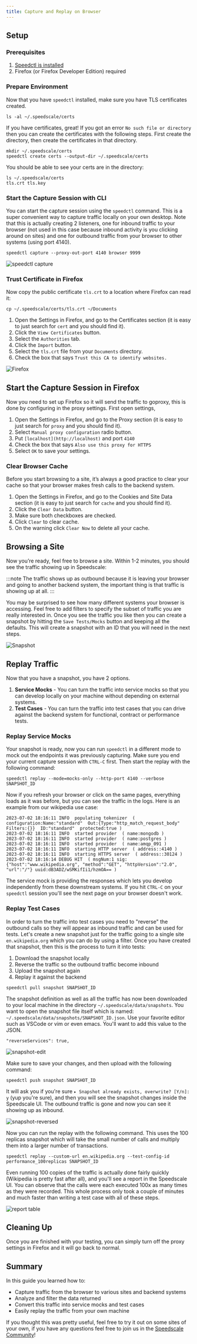 ```yaml
---
title: Capture and Replay on Browser
---
```


## Setup

### Prerequisites

1. [Speedctl is installed](../setup/install/cli.md)
1. Firefox (or Firefox Developer Edition) required

### Prepare Environment

Now that you have `speedctl` installed, make sure you have TLS certificates created.

```
ls -al ~/.speedscale/certs
```

If you have certificates, great! If you got an error `No such file or directory` then you can create the certificates with the following steps. First create the directory, then create the certificates in that directory.

```
mkdir ~/.speedscale/certs
speedctl create certs --output-dir ~/.speedscale/certs
```

You should be able to see your certs are in the directory:

```
ls ~/.speedscale/certs
tls.crt tls.key
```

### Start the Capture Session with CLI

You can start the capture session using the `speedctl` command. This is a super convenient way to capture traffic locally on your own desktop. Note that this is actually creating 2 listeners, one for inbound traffic to your browser (not used in this case because inbound activity is you clicking around on sites) and one for outbound traffic from your browser to other systems (using port 4140).

```
speedctl capture --proxy-out-port 4140 browser 9999
```

![speedctl capture](./browser/firefox-speedctl.png)

### Trust Certificate in Firefox

Now copy the public certificate `tls.crt` to a location where Firefox can read it:

```
cp ~/.speedscale/certs/tls.crt ~/Documents
```

1. Open the Settings in Firefox, and go to the Certificates section (it is easy to just search for `cert` and you should find it).
1. Click the `View Certificates` button.
1. Select the `Authorities` tab.
1. Click the `Import` button.
1. Select the `tls.crt` file from your `Documents` directory.
1. Check the box that says `Trust this CA to identify websites.`

![Firefox](./browser/firefox-certificate-manager.png)

## Start the Capture Session in Firefox

Now you need to set up Firefox so it will send the traffic to goproxy, this is done by configuring in the proxy settings. First open settings,

1. Open the Settings in Firefox, and go to the Proxy section (it is easy to just search for `proxy` and you should find it).
1. Select `Manual proxy configuration` radio button.
1. Put `[localhost](http://localhost)` and port `4140`
1. Check the box that says `Also use this proxy for HTTPS`
1. Select `OK` to save your settings.

### Clear Browser Cache

Before you start browsing to a site, it’s always a good practice to clear your cache so that your browser makes fresh calls to the backend system.

1. Open the Settings in Firefox, and go to the Cookies and Site Data section (it is easy to just search for `cache` and you should find it).
1. Click the `Clear Data` button.
1. Make sure both checkboxes are checked.
1. Click `Clear` to clear cache.
1. On the warning click `Clear Now` to delete all your cache.

## Browsing a Site

Now you’re ready, feel free to browse a site. Within 1-2 minutes, you should see the traffic showing up in Speedscale:

:::note
The traffic shows up as outbound because it is leaving your browser and going to another backend system, the important thing is that traffic is showing up at all.
:::

You may be surprised to see how many different systems your browser is accessing. Feel free to add filters to specify the subset of traffic you are really interested in. Once you see the traffic you like then you can create a snapshot by hitting the `Save Tests/Mocks` button and keeping all the defaults. This will create a snapshot with an ID that you will need in the next steps.

![Snapshot](./browser/snapshot-wikipedia.png)

## Replay Traffic

Now that you have a snapshot, you have 2 options.
1. **Service Mocks** - You can turn the traffic into service mocks so that you can develop locally on your machine without depending on external systems.
1. **Test Cases** - You can turn the traffic into test cases that you can drive against the backend system for functional, contract or performance tests.

### Replay Service Mocks

Your snapshot is ready, now you can run `speedctl` in a different mode to mock out the endpoints it was previously capturing. Make sure you end your current capture session with `CTRL-C` first. Then start the replay with the following command:

```
speedctl replay --mode=mocks-only --http-port 4140 --verbose SNAPSHOT_ID
```

Now if you refresh your browser or click on the same pages, everything loads as it was before, but you can see the traffic in the logs. Here is an example from our wikipedia use case:

```
2023-07-02 18:16:11 INFO  populating tokenizer  ( configuration:Name:"standard"  Out:{Type:"http_match_request_body"  Filters:{}}  ID:"standard"  protected:true )
2023-07-02 18:16:11 INFO  started provider  ( name:mongodb )
2023-07-02 18:16:11 INFO  started provider  ( name:postgres )
2023-07-02 18:16:11 INFO  started provider  ( name:amqp_091 )
2023-07-02 18:16:11 INFO  starting HTTP server  ( address::4140 )
2023-07-02 18:16:11 INFO  starting HTTPS server  ( address::30124 )
2023-07-02 18:16:14 DEBUG HIT  ( msgNum:1 sig:{"host":"www.wikipedia.org", "method":"GET", "httpVersion":"2.0", "url":"/"} uuid:dB3ADZ/wSMKifIi1/hzmOA== )
```

The service mock is providing the responses which lets you develop independently from these downstream systems. If you hit `CTRL-C` on your `speedctl` session you'll see the next page on your browser doesn't work.

### Replay Test Cases

In order to turn the traffic into test cases you need to "reverse" the outbound calls so they will appear as inbound traffic and can be used for tests. Let's create a new snapshot just for the traffic going to a single site `en.wikipedia.org` which you can do by using a filter. Once you have created that snapshot, then this is the process to turn it into tests:

1. Download the snapshot locally
1. Reverse the traffic so the outbound traffic become inbound
1. Upload the snapshot again
1. Replay it against the backend

```
speedctl pull snapshot SNAPSHOT_ID
```

The snapshot definition as well as all the traffic has now been downloaded to your local machine in the directory `~/.speedscale/data/snapshots`. You want to open the snapshot file itself which is named: `~/.speedscale/data/snapshots/SNAPSHOT_ID.json`. Use your favorite editor such as VSCode or vim or even emacs. You'll want to add this value to the JSON.

```
"reverseServices": true,
```

![snapshot-edit](./browser/snapshot-edit.png)

Make sure to save your changes, and then upload with the following command:

```
speedctl push snapshot SNAPSHOT_ID
```

It will ask you if you're sure `▸ Snapshot already exists, overwrite? [Y/n]: y` (yup you're sure), and then you will see the snapshot changes inside the Speedscale UI. The outbound traffic is gone and now you can see it showing up as inbound.

![snapshot-reversed](./browser/snapshot-reversed.png)

Now you can run the replay with the following command. This uses the 100 replicas snapshot which will take the small number of calls and multiply them into a larger number of transactions.

```
speedctl replay --custom-url en.wikipedia.org --test-config-id performance_100replicas SNAPSHOT_ID
```

Even running 100 copies of the traffic is actually done fairly quickly (Wikipedia is pretty fast after all), and you'll see a report in the Speedscale UI. You can observe that the calls were each executed 100x as many times as they were recorded. This whole process only took a couple of minutes and much faster than writing a test case with all of these steps.

![report table](./browser/report-table.png)

## Cleaning Up

Once you are finished with your testing, you can simply turn off the proxy settings in Firefox and it will go back to normal.

## Summary

In this guide you learned how to:
* Capture traffic from the browser to various sites and backend systems
* Analyze and filter the data returned
* Convert this traffic into service mocks and test cases
* Easily replay the traffic from your own machine

If you thought this was pretty useful, feel free to try it out on some sites of your own, if you have any questions feel free to join us in the [Speedscale Community](https://slack.speedscale.com)!
